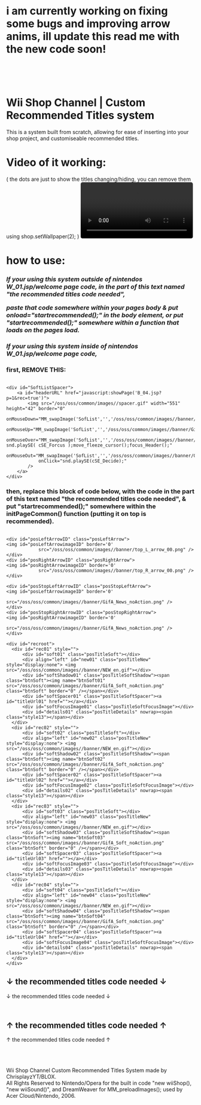 # i am currently working on fixing some bugs and improving arrow anims, ill update this read me with the new code soon!
<br><br><br>

# Wii Shop Channel | Custom Recommended Titles system
This is a system built from scratch, allowing for ease of inserting into your shop project, and customiseable recommended titles.

# Video of it working:
( the dots are just to show the titles changing/hiding, you can remove them using shop.setWallpaper(2); )
<video  src="https://github.com/user-attachments/assets/" controls="" style="border-radius:5px;"></video>

# how to use:

<h3 style="font-style:italic;"> If your using this system outside of nintendos W_01.jsp/welcome page code, in the part of this text named "the recommended titles code needed", 

paste that code somewhere within your pages body & put onload="startrecommended();" in the body element, 
or put "startrecommended();" somewhere within a function that loads on the pages load. </h3>

<h3 style="font-style:italic;"> If your using this system inside of nintendos W_01.jsp/welcome page code,  </h3>
<h3>first, REMOVE THIS:  </h3>

```

<div id="SoftListSpacer">
    <a id="headerURL" href="javascript:showPage('B_04.jsp?p=1&rec=true')">
        <img src="/oss/oss/common/images//spacer.gif" width="551" height="42" border="0" 
            onMouseDown="MM_swapImage('SofList','','/oss/oss/common/images//banner/GifA_SoftList_Press.png',1);focus_Header();" 
            onMouseUp="MM_swapImage('SofList','','/oss/oss/common/images//banner/GifA_SoftList_Over.png',1)focus_Header();" 
            onMouseOver="MM_swapImage('SofList','','/oss/oss/common/images//banner/GifA_SoftList_Over.png',1); snd.playSE( cSE_Forcus );move_fleeze_cursor();focus_Header();" 
            onMouseOut="MM_swapImage('SofList','','/oss/oss/common/images//banner/GifA_SoftList_noAction.png',1);" 
            onClick="snd.playSE(cSE_Decide);" 
        />
    </a>
</div>

```
<h3>then, replace this block of code below, with the code in the part of this text named "the recommended titles code needed", & put "startrecommended();" somewhere within the initPageCommon() function (putting it on top is recommended). </h3>

```

<div id="posLeftArrowID" class="posLeftArrow">
<img id="posLeftArrowimageID" border='0'
	        src="/oss/oss/common/images//banner/top_L_arrow_00.png" />
</div>
<div id="posRightArrowID" class="posRightArrow">
<img id="posRightArrowimageID" border='0'
	        src="/oss/oss/common/images//banner/top_R_arrow_00.png" />
</div>

<div id="posStopLeftArrowID" class="posStopLeftArrow">
<img id="posLeftArrowimageID" border='0'
	        src="/oss/oss/common/images//banner/GifA_News_noAction.png" />
</div>
<div id="posStopRightArrowID" class="posStopRightArrow">
<img id="posRightArrowimageID" border='0'
	        src="/oss/oss/common/images//banner/GifA_News_noAction.png" />
</div>

<div id="recroot">
  <div id="rec01" style="">
      <div id="soft01" class="posTitleSoft"></div>
      <div align="left" id="new01" class="posTitleNew" style="display:none"> <img src="/oss/oss/common/images//banner/NEW_en.gif"></div>
      <div id="softShadow01" class="posTitleSoftShadow"><span class="btnSoft"><img name="btnSoft01" src="/oss/oss/common/images//banner/GifA_Soft_noAction.png" class="btnSoft" border="0" /></span></div>
      <div id="softSpacer01" class="posTitleSoftSpacer"><a id="titleUrl01" href=""></a></div>
      <div id="softFocusImage01" class="posTitleSoftFocusImage"></div>
      <div id="details01" class="posTitleDetails" nowrap><span class="style13"></span></div>
  </div>
  <div id="rec02" style="">
      <div id="soft02" class="posTitleSoft"></div>
      <div align="left" id="new02" class="posTitleNew" style="display:none"> <img src="/oss/oss/common/images//banner/NEW_en.gif"></div>
      <div id="softShadow02" class="posTitleSoftShadow"><span class="btnSoft"><img name="btnSoft02" src="/oss/oss/common/images//banner/GifA_Soft_noAction.png" class="btnSoft" border="0" /></span></div>
      <div id="softSpacer02" class="posTitleSoftSpacer"><a id="titleUrl02" href=""></a></div>
      <div id="softFocusImage02" class="posTitleSoftFocusImage"></div>
      <div id="details02" class="posTitleDetails" nowrap><span class="style13"></span></div>
  </div>
  <div id="rec03" style="">
      <div id="soft03" class="posTitleSoft"></div>
      <div align="left" id="new03" class="posTitleNew" style="display:none"> <img src="/oss/oss/common/images//banner/NEW_en.gif"></div>
      <div id="softShadow03" class="posTitleSoftShadow"><span class="btnSoft"><img name="btnSoft03" src="/oss/oss/common/images//banner/GifA_Soft_noAction.png" class="btnSoft" border="0" /></span></div>
      <div id="softSpacer03" class="posTitleSoftSpacer"><a id="titleUrl03" href=""></a></div>
      <div id="softFocusImage03" class="posTitleSoftFocusImage"></div>
      <div id="details03" class="posTitleDetails" nowrap><span class="style13"></span></div>
  </div>
  <div id="rec04" style="">
      <div id="soft04" class="posTitleSoft"></div>
      <div align="left" id="new04" class="posTitleNew" style="display:none"> <img src="/oss/oss/common/images//banner/NEW_en.gif"></div>
      <div id="softShadow04" class="posTitleSoftShadow"><span class="btnSoft"><img name="btnSoft04" src="/oss/oss/common/images//banner/GifA_Soft_noAction.png" class="btnSoft" border="0" /></span></div>
      <div id="softSpacer04" class="posTitleSoftSpacer"><a id="titleUrl04" href=""></a></div>
      <div id="softFocusImage04" class="posTitleSoftFocusImage"></div>
      <div id="details04" class="posTitleDetails" nowrap><span class="style13"></span></div>
  </div>
</div>

```



↓ the recommended titles code needed ↓
--------------------------------------------------------------------------------------------------------------------------------------------------------------------------------------------------------------------------------
↓ the recommended titles code needed ↓

```


```

↑ the recommended titles code needed ↑
--------------------------------------------------------------------------------------------------------------------------------------------------------------------------------------------------------------------------------
↑ the recommended titles code needed ↑


<br><br><br>
 Wii Shop Channel Custom Recommended Titles System made by ChrisplayzYT/BLOX.
 <br>
All Rights Reserved to Nintendo/Opera for the built in code "new wiiShop(), "new wiiSound()", and DreamWeaver for MM_preloadImages(); used by Acer Cloud/Nintendo, 2006.
